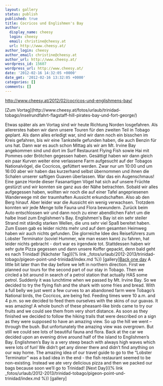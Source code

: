 ```yaml
---
layout: gallery
status: publish
published: true
title: Cocricos und Englishmen's Bay
author:
  display_name: cheesy
  login: cheesy
  email: christine@cheesy.at
  url: http://www.cheesy.at/
author_login: cheesy
author_email: christine@cheesy.at
author_url: http://www.cheesy.at/
wordpress_id: 15607
wordpress_url: http://www.cheesy.at/
date: '2012-02-16 14:32:05 +0000'
date_gmt: '2012-02-16 13:32:05 +0000'
categories: []
comments: []
---
```

http://www.cheesy.at/2012/02/cocricos-und-englishmens-bay/
<!--:de-->[Zum Vortag](http://www.cheesy.at/fotos/urlaub/trinidad-tobago/inselrundfahrt-flagstaff-hill-pirates-bay-und-fort-george/)
Etwas später als am Vortag sind wir heute Richtung Norden losgefahren. Als allererstes haben wir dann unsere Touren für den zweiten Teil in Tobago geplant. Als dann alles erledigt war, sind wir dann noch ein bisschen im Kreis gefahren, bis wir eine Tankstelle gefunden haben, die auch Benzin für uns hat. Dann war es auch schon Mittag als wir am Mt. Irvine Bay angekommen sind und dort im Surf Restaurant Flying Fish sowie Hai mit Pommes oder Brötchen gegessen haben.
Gesättigt haben wir dann gleich ein paar Kurven weiter eine verlassene Farm aufgesucht auf der Tobagos Nationalvögel, die Cocricos, gefüttert werden. Zwar nur um 10:00 und um 16:00 aber wir haben das kurzerhand selbst übernommen und ihnen die Schalen unserer saftigen Guaven überlassen. War das ein Augenschmaus! Eine ganze Horde dieser Fasanartigen Vögel hat sich auf unsere Früchte gestürzt und wir konnten sie ganz aus der Nähe betrachten.
Sobald wir alles aufgegessen haben, wollten wir noch die auf einer Tafel angepriesenen Wanderwege mit der traumhaften Aussicht erkundschaften. Also ab den Berg hinauf. Aber leider war die Aussicht ein wenig verwachsen. Trotzdem konnten wir jede Menge tolle Fauna und Flora bewundern.
Zurück beim Auto entschlossen wir und dann noch zu einer abendlichen Fahrt um die halbe Insel zum Englishmen's Bay. Englishmen's Bay ist ein sehr steiler Strand mit ständig starken Wellen, die uns sehr viel Spaß bereitet haben.
Zum Essen gab es leider nichts mehr und auf dem gesamten Heimweg haben wir auch nichts gefunden. Die glorreiche Idee des Reiseführers zum Lobster Terminator (soviel Hummer, wie man essen kann) zu fahren, hat leider nichts gebracht - dort war es irgendwie tot. Stattdessen haben wir sehr gute Pizza gegessen und dann unsere Koffer gepackt, denn bald geht es nach Trinidad!
[Nächster Tag]({% link _fotos/urlaub/2012-2013/trinidad-tobago/pigeon-point-und-trinidad/index.md %})
[gallery]<!--:--><!--:en-->[Back one day](http://www.cheesy.at/en/fotos/urlaub/trinidad-tobago/inselrundfahrt-flagstaff-hill-pirates-bay-und-fort-george/)
A little bit later than the day before we left in northern direction. First we planned our tours for the second part of our stay in Tobago. Then we circled a bit around in search of a petrol station that actually HAS some petrol. Suddenly it was lunchtime when we passed by Mt. Irvine Bay. So we decided to try the flying fish and the shark with some fries and bread.
With a full belly we just went a few curves to an abandoned farm were Tobago’s National birds, the Cocricos, are being fed. Feeding times were 10 a.m. and 4 p.m. so we decided to feed them ourselves with the skins of our guavas. It was amazing! A whole bunch of these pheasant-like birds came to try our fruits and we could see them from very short distance.
As soon as they finished we decided to follow the hiking trails that were described on a sign as they were supposed to have an amazing view. So up the hill we went – through the bush. But unfortunately the amazing view was overgrown. But still we could see lots of beautiful fauna and flora.
Back at the car we decided upon an evening drive around half of the island to Englishmen’s Bay. Englishmen’s Bay is a very steep beach with always high waves which were lots of fun!
We didn’t get any dinner there and didn’t find anything on our way home. The amazing idea of our travel guide to go to the “Lobster Terminator” was a bad idea in the end - the fish restaurant seemed to be non-existing. Instead we ate very delicious pizza and then we packed our bags because soon we’ll go to Trinidad!
[Next Day]({% link _fotos/urlaub/2012-2013/trinidad-tobago/pigeon-point-und-trinidad/index.md %})
[gallery]
<!--:-->
